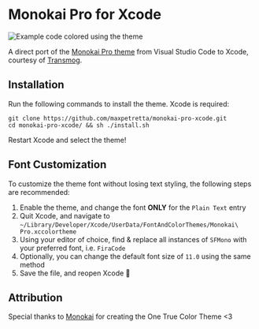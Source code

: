 # Monokai Pro for Xcode
![Example code colored using the theme](example.png)

A direct port of the [Monokai Pro theme](https://monokai.pro/) from Visual Studio Code to Xcode, courtesy of [Transmog](https://github.com/inket/Transmog).

## Installation
Run the following commands to install the theme.  Xcode is required:
```
git clone https://github.com/maxpetretta/monokai-pro-xcode.git
cd monokai-pro-xcode/ && sh ./install.sh
```
Restart Xcode and select the theme!

## Font Customization
To customize the theme font without losing text styling, the following steps are recommended:

1. Enable the theme, and change the font **ONLY** for the `Plain Text` entry
2. Quit Xcode, and navigate to `~/Library/Developer/Xcode/UserData/FontAndColorThemes/Monokai\ Pro.xccolortheme`
3. Using your editor of choice, find & replace all instances of `SFMono` with your preferred font, i.e. `FiraCode`
4. Optionally, you can change the default font size of `11.0` using the same method
5. Save the file, and reopen Xcode 🙌

## Attribution
Special thanks to [Monokai](https://monokai.nl/) for creating the One True Color Theme <3
